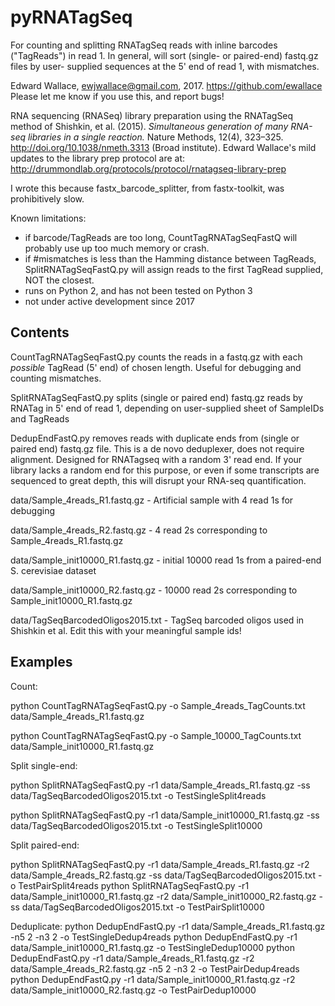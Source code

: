 # pyRNATagSeq

For counting and splitting RNATagSeq reads with inline barcodes ("TagReads") in read 1. In general, will sort (single- or paired-end) fastq.gz files by user- supplied sequences at the 5' end of read 1, with mismatches.

Edward Wallace, ewjwallace@gmail.com, 2017.
https://github.com/ewallace
Please let me know if you use this, and report bugs!

RNA sequencing (RNASeq) library preparation using the RNATagSeq method of Shishkin, et al. (2015). *Simultaneous generation of many RNA-seq libraries in a single reaction.* Nature Methods, 12(4), 323–325. http://doi.org/10.1038/nmeth.3313 (Broad institute).
Edward Wallace's mild updates to the library prep protocol are at: http://drummondlab.org/protocols/protocol/rnatagseq-library-prep

I wrote this because fastx_barcode_splitter, from fastx-toolkit, was prohibitively slow.

Known limitations: 

  - if barcode/TagReads are too long, CountTagRNATagSeqFastQ will probably use up too much memory or crash.
  - if #mismatches is less than the Hamming distance between TagReads, SplitRNATagSeqFastQ.py will assign reads to the first TagRead supplied, NOT the closest.
  - runs on Python 2, and has not been tested on Python 3
  - not under active development since 2017

## Contents

CountTagRNATagSeqFastQ.py counts the reads in a fastq.gz with each _possible_ TagRead (5' end) of chosen length. Useful for debugging and counting mismatches.

SplitRNATagSeqFastQ.py splits (single or paired end) fastq.gz reads by RNATag in 5' end of read 1, depending on user-supplied sheet of SampleIDs and TagReads

DedupEndFastQ.py removes reads with duplicate ends from (single or paired end) fastq.gz file. This is a de novo deduplexer, does not require alignment. Designed for RNATagseq with a random 3' read end. If your library lacks a random end for this purpose, or even if some transcripts are sequenced to great depth, this will disrupt your RNA-seq quantification.  

data/Sample_4reads_R1.fastq.gz - Artificial sample with 4 read 1s for debugging

data/Sample_4reads_R2.fastq.gz - 4 read 2s corresponding to Sample_4reads_R1.fastq.gz

data/Sample_init10000_R1.fastq.gz - initial 10000 read 1s from a paired-end S. cerevisiae dataset

data/Sample_init10000_R2.fastq.gz - 10000 read 2s corresponding to Sample_init10000_R1.fastq.gz

data/TagSeqBarcodedOligos2015.txt - TagSeq barcoded oligos used in Shishkin et al. Edit this with your meaningful sample ids!


## Examples

Count:

python CountTagRNATagSeqFastQ.py -o Sample_4reads_TagCounts.txt data/Sample_4reads_R1.fastq.gz

python CountTagRNATagSeqFastQ.py -o Sample_10000_TagCounts.txt data/Sample_init10000_R1.fastq.gz

Split single-end:

python SplitRNATagSeqFastQ.py -r1 data/Sample_4reads_R1.fastq.gz -ss data/TagSeqBarcodedOligos2015.txt -o TestSingleSplit4reads

python SplitRNATagSeqFastQ.py -r1 data/Sample_init10000_R1.fastq.gz -ss data/TagSeqBarcodedOligos2015.txt -o TestSingleSplit10000

Split paired-end:

python SplitRNATagSeqFastQ.py -r1 data/Sample_4reads_R1.fastq.gz -r2 data/Sample_4reads_R2.fastq.gz -ss data/TagSeqBarcodedOligos2015.txt -o TestPairSplit4reads
python SplitRNATagSeqFastQ.py -r1 data/Sample_init10000_R1.fastq.gz -r2 data/Sample_init10000_R2.fastq.gz -ss data/TagSeqBarcodedOligos2015.txt -o TestPairSplit10000

Deduplicate: 
python DedupEndFastQ.py -r1 data/Sample_4reads_R1.fastq.gz -n5 2 -n3 2 -o TestSingleDedup4reads
python DedupEndFastQ.py -r1 data/Sample_init10000_R1.fastq.gz -o TestSingleDedup10000
python DedupEndFastQ.py -r1 data/Sample_4reads_R1.fastq.gz -r2 data/Sample_4reads_R2.fastq.gz  -n5 2 -n3 2 -o TestPairDedup4reads
python DedupEndFastQ.py -r1 data/Sample_init10000_R1.fastq.gz -r2 data/Sample_init10000_R2.fastq.gz -o TestPairDedup10000
